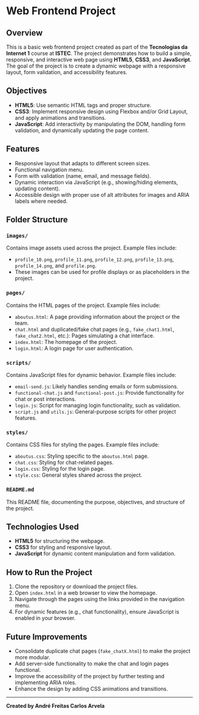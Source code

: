 # Web Frontend Project

## Overview

This is a basic web frontend project created as part of the **Tecnologias da Internet 1** course at **ISTEC**. The project demonstrates how to build a simple, responsive, and interactive web page using **HTML5**, **CSS3**, and **JavaScript**. The goal of the project is to create a dynamic webpage with a responsive layout, form validation, and accessibility features.

## Objectives

- **HTML5**: Use semantic HTML tags and proper structure.
- **CSS3**: Implement responsive design using Flexbox and/or Grid Layout, and apply animations and transitions.
- **JavaScript**: Add interactivity by manipulating the DOM, handling form validation, and dynamically updating the page content.

## Features

- Responsive layout that adapts to different screen sizes.
- Functional navigation menu.
- Form with validation (name, email, and message fields).
- Dynamic interaction via JavaScript (e.g., showing/hiding elements, updating content).
- Accessible design with proper use of alt attributes for images and ARIA labels where needed.

## Folder Structure

### `images/`
Contains image assets used across the project. Example files include:
- `profile_10.png`, `profile_11.png`, `profile_12.png`, `profile_13.png`, `profile_14.png`, and `profile.png`.
- These images can be used for profile displays or as placeholders in the project.

### `pages/`
Contains the HTML pages of the project. Example files include:
- `aboutus.html`: A page providing information about the project or the team.
- `chat.html` and duplicated/fake chat pages (e.g., `fake_chat1.html`, `fake_chat2.html`, etc.): Pages simulating a chat interface.
- `index.html`: The homepage of the project.
- `login.html`: A login page for user authentication.

### `scripts/`
Contains JavaScript files for dynamic behavior. Example files include:
- `email-send.js`: Likely handles sending emails or form submissions.
- `functional-chat.js` and `functional-post.js`: Provide functionality for chat or post interactions.
- `login.js`: Script for managing login functionality, such as validation.
- `script.js` and `utils.js`: General-purpose scripts for other project features.

### `styles/`
Contains CSS files for styling the pages. Example files include:
- `aboutus.css`: Styling specific to the `aboutus.html` page.
- `chat.css`: Styling for chat-related pages.
- `login.css`: Styling for the login page.
- `style.css`: General styles shared across the project.

### `README.md`
This README file, documenting the purpose, objectives, and structure of the project.

## Technologies Used

- **HTML5** for structuring the webpage.
- **CSS3** for styling and responsive layout.
- **JavaScript** for dynamic content manipulation and form validation.

## How to Run the Project

1. Clone the repository or download the project files.
2. Open `index.html` in a web browser to view the homepage.
3. Navigate through the pages using the links provided in the navigation menu.
4. For dynamic features (e.g., chat functionality), ensure JavaScript is enabled in your browser.

## Future Improvements

- Consolidate duplicate chat pages (`fake_chatX.html`) to make the project more modular.
- Add server-side functionality to make the chat and login pages functional.
- Improve the accessibility of the project by further testing and implementing ARIA roles.
- Enhance the design by adding CSS animations and transitions.

---

**Created by André Freitas Carlos Arvela**

